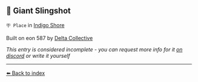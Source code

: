## 🏹 Giant Slingshot

`🪧 Place` in [Indigo Shore](../refs/indigo_shore.md)

Built on eon 587 by [Delta Collective](../refs/delta_collective.md)

_This entry is considered incomplete - you can request more info for it [on discord](<https://discord.com/channels/562910943848169472/1173922660489633802>) or write it yourself_


----------
[⬅️ Back to index](../refs/index.md#ce70_s)